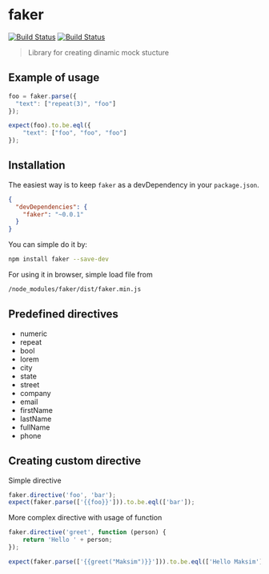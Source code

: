 # faker

[![Build Status](https://travis-ci.org/maksimr/faker.png?branch=master)](https://travis-ci.org/maksimr/faker) [![Build Status](https://drone.io/github.com/maksimr/faker/status.png)](https://drone.io/github.com/maksimr/faker/latest)

> Library for creating dinamic mock stucture

## Example of usage

```javascript
foo = faker.parse({
  "text": ["repeat(3)", "foo"]
});

expect(foo).to.be.eql({
    "text": ["foo", "foo", "foo"]
});
```


## Installation

The easiest way is to keep `faker` as a devDependency in your `package.json`.
```json
{
  "devDependencies": {
    "faker": "~0.0.1"
  }
}
```

You can simple do it by:
```bash
npm install faker --save-dev
```

For using it in browser, simple load file from

```bash
/node_modules/faker/dist/faker.min.js
```


## Predefined directives

 * numeric
 * repeat
 * bool
 * lorem
 * city
 * state
 * street
 * company
 * email
 * firstName
 * lastName
 * fullName
 * phone

## Creating custom directive

Simple directive
```javascript
faker.directive('foo', 'bar');
expect(faker.parse(['{{foo}}'])).to.be.eql(['bar']);
```

More complex directive with usage of function
```javascript
faker.directive('greet', function (person) {
    return 'Hello ' + person;
});

expect(faker.parse(['{{greet("Maksim")}}'])).to.be.eql(['Hello Maksim']);
```
